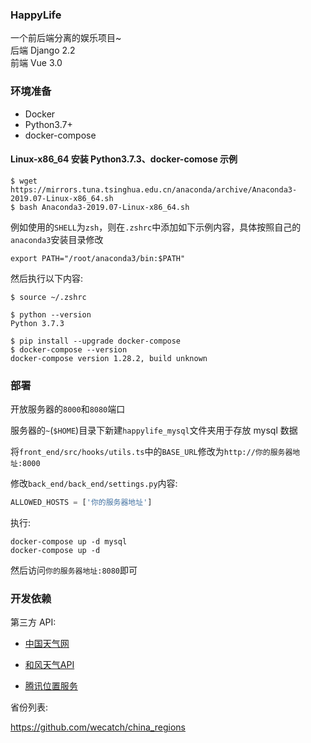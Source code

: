 ### HappyLife

一个前后端分离的娱乐项目~      
后端 Django 2.2     
前端 Vue 3.0    

### 环境准备

- Docker      
- Python3.7+           
- docker-compose          

#### Linux-x86_64 安装 Python3.7.3、docker-comose 示例   

```
$ wget https://mirrors.tuna.tsinghua.edu.cn/anaconda/archive/Anaconda3-2019.07-Linux-x86_64.sh
$ bash Anaconda3-2019.07-Linux-x86_64.sh
```


例如使用的`SHELL`为`zsh`，则在`.zshrc`中添加如下示例内容，具体按照自己的`anaconda3`安装目录修改    

```
export PATH="/root/anaconda3/bin:$PATH"
```

然后执行以下内容:  

```
$ source ~/.zshrc

$ python --version
Python 3.7.3

$ pip install --upgrade docker-compose
$ docker-compose --version
docker-compose version 1.28.2, build unknown
```


### 部署

开放服务器的`8000`和`8080`端口

服务器的`~`(`$HOME`)目录下新建`happylife_mysql`文件夹用于存放 mysql 数据

将`front_end/src/hooks/utils.ts`中的`BASE_URL`修改为`http://你的服务器地址:8000`   

修改`back_end/back_end/settings.py`内容:

```py
ALLOWED_HOSTS = ['你的服务器地址']   
```

执行: 

```
docker-compose up -d mysql
docker-compose up -d
```

然后访问`你的服务器地址:8080`即可    

### 开发依赖


第三方 API:    

- <a href="https://cj.weather.com.cn/plugin/standard" target="_blank">中国天气网</a>

- <a href="https://dev.qweather.com/docs/api/" target="_blank">和风天气API</a>        

- <a href="https://lbs.qq.com/service/webService/webServiceGuide/webServiceDistrict" target="_blank">腾讯位置服务</a>

省份列表:   

<a href="https://github.com/wecatch/china_regions" target="_blank">https://github.com/wecatch/china_regions</a>        
